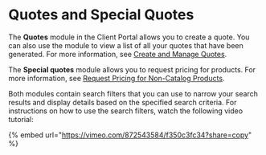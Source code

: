 # Quotes and Special Quotes

The **Quotes** module in the Client Portal allows you to create a quote. You can also use the module to view a list of all your quotes that have been generated. For more information, see [Create and Manage Quotes](create-and-view-quotes.md).&#x20;

The **Special quotes** module allows you to request pricing for products. For more information, see [Request Pricing for Non-Catalog Products](request-pricing-for-non-catalog-products.md).

Both modules contain search filters that you can use to narrow your search results and display details based on the specified search criteria. For instructions on how to use the search filters, watch the following video tutorial:

{% embed url="https://vimeo.com/872543584/f350c3fc34?share=copy" %}
